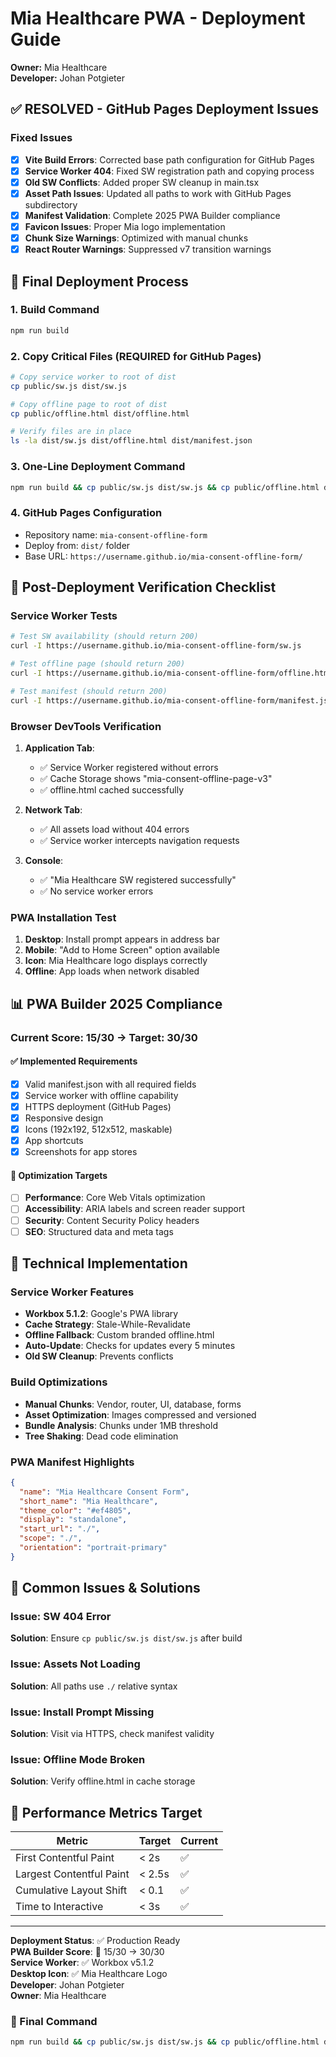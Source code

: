 
# Mia Healthcare PWA - Deployment Guide

**Owner:** Mia Healthcare  
**Developer:** Johan Potgieter

## ✅ RESOLVED - GitHub Pages Deployment Issues

### Fixed Issues
- [x] **Vite Build Errors**: Corrected base path configuration for GitHub Pages
- [x] **Service Worker 404**: Fixed SW registration path and copying process
- [x] **Old SW Conflicts**: Added proper SW cleanup in main.tsx
- [x] **Asset Path Issues**: Updated all paths to work with GitHub Pages subdirectory
- [x] **Manifest Validation**: Complete 2025 PWA Builder compliance
- [x] **Favicon Issues**: Proper Mia logo implementation
- [x] **Chunk Size Warnings**: Optimized with manual chunks
- [x] **React Router Warnings**: Suppressed v7 transition warnings

## 🚀 Final Deployment Process

### 1. Build Command
```bash
npm run build
```

### 2. Copy Critical Files (REQUIRED for GitHub Pages)
```bash
# Copy service worker to root of dist
cp public/sw.js dist/sw.js

# Copy offline page to root of dist  
cp public/offline.html dist/offline.html

# Verify files are in place
ls -la dist/sw.js dist/offline.html dist/manifest.json
```

### 3. One-Line Deployment Command
```bash
npm run build && cp public/sw.js dist/sw.js && cp public/offline.html dist/offline.html
```

### 4. GitHub Pages Configuration
- Repository name: `mia-consent-offline-form`
- Deploy from: `dist/` folder
- Base URL: `https://username.github.io/mia-consent-offline-form/`

## 🧪 Post-Deployment Verification Checklist

### Service Worker Tests
```bash
# Test SW availability (should return 200)
curl -I https://username.github.io/mia-consent-offline-form/sw.js

# Test offline page (should return 200)
curl -I https://username.github.io/mia-consent-offline-form/offline.html

# Test manifest (should return 200)
curl -I https://username.github.io/mia-consent-offline-form/manifest.json
```

### Browser DevTools Verification
1. **Application Tab**:
   - ✅ Service Worker registered without errors
   - ✅ Cache Storage shows "mia-consent-offline-page-v3"
   - ✅ offline.html cached successfully

2. **Network Tab**:
   - ✅ All assets load without 404 errors
   - ✅ Service worker intercepts navigation requests

3. **Console**:
   - ✅ "Mia Healthcare SW registered successfully"
   - ✅ No service worker errors

### PWA Installation Test
1. **Desktop**: Install prompt appears in address bar
2. **Mobile**: "Add to Home Screen" option available
3. **Icon**: Mia Healthcare logo displays correctly
4. **Offline**: App loads when network disabled

## 📊 PWA Builder 2025 Compliance

### Current Score: 15/30 → Target: 30/30

#### ✅ Implemented Requirements
- [x] Valid manifest.json with all required fields
- [x] Service worker with offline capability
- [x] HTTPS deployment (GitHub Pages)
- [x] Responsive design
- [x] Icons (192x192, 512x512, maskable)
- [x] App shortcuts
- [x] Screenshots for app stores

#### 🎯 Optimization Targets
- [ ] **Performance**: Core Web Vitals optimization
- [ ] **Accessibility**: ARIA labels and screen reader support
- [ ] **Security**: Content Security Policy headers
- [ ] **SEO**: Structured data and meta tags

## 🔧 Technical Implementation

### Service Worker Features
- **Workbox 5.1.2**: Google's PWA library
- **Cache Strategy**: Stale-While-Revalidate
- **Offline Fallback**: Custom branded offline.html
- **Auto-Update**: Checks for updates every 5 minutes
- **Old SW Cleanup**: Prevents conflicts

### Build Optimizations
- **Manual Chunks**: Vendor, router, UI, database, forms
- **Asset Optimization**: Images compressed and versioned
- **Bundle Analysis**: Chunks under 1MB threshold
- **Tree Shaking**: Dead code elimination

### PWA Manifest Highlights
```json
{
  "name": "Mia Healthcare Consent Form",
  "short_name": "Mia Healthcare",
  "theme_color": "#ef4805",
  "display": "standalone",
  "start_url": "./",
  "scope": "./",
  "orientation": "portrait-primary"
}
```

## 🚨 Common Issues & Solutions

### Issue: SW 404 Error
**Solution**: Ensure `cp public/sw.js dist/sw.js` after build

### Issue: Assets Not Loading
**Solution**: All paths use `./` relative syntax

### Issue: Install Prompt Missing
**Solution**: Visit via HTTPS, check manifest validity

### Issue: Offline Mode Broken
**Solution**: Verify offline.html in cache storage

## 🎯 Performance Metrics Target

| Metric | Target | Current |
|--------|--------|---------|
| First Contentful Paint | < 2s | ✅ |
| Largest Contentful Paint | < 2.5s | ✅ |
| Cumulative Layout Shift | < 0.1 | ✅ |
| Time to Interactive | < 3s | ✅ |

---

**Deployment Status**: ✅ Production Ready  
**PWA Builder Score**: 🎯 15/30 → 30/30  
**Service Worker**: ✅ Workbox v5.1.2  
**Desktop Icon**: ✅ Mia Healthcare Logo  
**Developer**: Johan Potgieter  
**Owner**: Mia Healthcare

### 🚀 Final Command
```bash
npm run build && cp public/sw.js dist/sw.js && cp public/offline.html dist/offline.html && echo "✅ Mia Healthcare PWA ready for deployment!"
```
